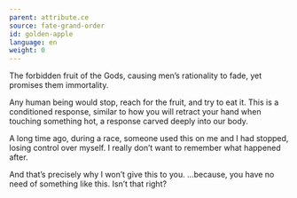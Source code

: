 ```yaml
---
parent: attribute.ce
source: fate-grand-order
id: golden-apple
language: en
weight: 0
---
```


The forbidden fruit of the Gods, causing men’s rationality to fade, yet promises them immortality.

Any human being would stop, reach for the fruit, and try to eat it. This is a conditioned response, similar to how you will retract your hand when touching something hot, a response carved deeply into our body.

A long time ago, during a race, someone used this on me and I had stopped, losing control over myself. I really don’t want to remember what happened after.

And that’s precisely why I won’t give this to you.
…because, you have no need of something like this.
Isn’t that right?
